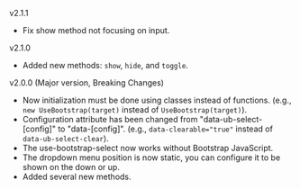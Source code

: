 v2.1.1
  - Fix show method not focusing on input.

v2.1.0
  - Added new methods: `show`, `hide`, and `toggle`.

v2.0.0 (Major version, Breaking Changes)
  - Now initialization must be done using classes instead of functions. (e.g., `new UseBootstrap(target)` instead of `UseBootstrap(target)`).
  - Configuration attribute has been changed from "data-ub-select-[config]" to "data-[config]". (e.g., `data-clearable="true"` instead of `data-ub-select-clear`).
  - The use-bootstrap-select now works without Bootstrap JavaScript.
  - The dropdown menu position is now static, you can configure it to be shown on the down or up.
  - Added several new methods.
